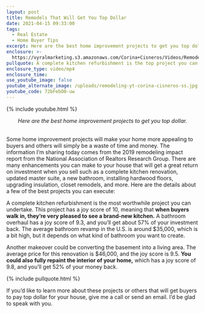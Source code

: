 ```yaml
---
layout: post
title: Remodels That Will Get You Top Dollar
date: 2021-04-15 09:33:00
tags:
  - Real Estate
  - Home Buyer Tips
excerpt: Here are the best home improvement projects to get you top dollar.
enclosure: >-
  https://vyralmarketing.s3.amazonaws.com/Corina+Cisneros/Videos/Remodels+That+Will+Get+You+Top+Dollar.mp4
pullquote: A complete kitchen refurbishment is the top project you can undertake.
enclosure_type: video/mp4
enclosure_time:
use_youtube_image: false
youtube_alternate_image: /uploads/remodeling-yt-corina-cisneros-ss.jpg
youtube_code: 72bFebO0-uw
---
```

{% include youtube.html %}

<center><em>Here are the best home improvement projects to get you top dollar.</em></center>

<center>&nbsp;</center>

Some home improvement projects will make your home more appealing to buyers and others will simply be a waste of time and money. The information I’m sharing today comes from the 2019 remodeling impact report from the National Association of Realtors Research Group. There are many enhancements you can make to your house that will get a great return on investment when you sell such as a complete kitchen renovation, updated master suite, a new bathroom, installing hardwood floors, upgrading insulation, closet remodels, and more. Here are the details about a few of the best projects you can execute:

A complete kitchen refurbishment is the most worthwhile project you can undertake. This project has a joy score of 10, meaning that **when buyers walk in, they’re very pleased to see a brand-new kitchen.** A bathroom overhaul has a joy score of 9.3, and you’ll get about 57% of your investment back. The average bathroom revamp in the U.S. is around $35,000, which is a bit high, but it depends on what kind of bathroom you want to create.

Another makeover could be converting the basement into a living area. The average price for this renovation is $46,000, and the joy score is 9.5. **You could also fully repaint the interior of your home,** which has a joy score of 9.8, and you’ll get 52% of your money back.

{% include pullquote.html %}

If you’d like to learn more about these projects or others that will get buyers to pay top dollar for your house, give me a call or send an email. I’d be glad to speak with you.

&nbsp;

